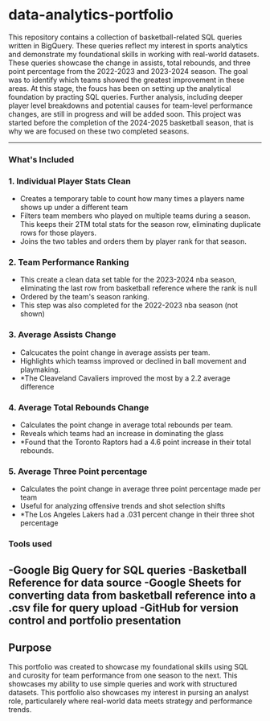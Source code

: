 # data-analytics-portfolio
This repository contains a collection of basketball-related SQL queries written in BigQuery. These queries reflect my interest in sports analytics and demonstrate my foundational skills in working with real-world datasets. These queries showcase the change in assists, total rebounds, and three point percentage from the 2022-2023 and 2023-2024 season. The goal was to identify which teams showed the greatest improvement in these areas. 
At this stage, the foucs has been on setting up the analytical foundation by practing SQL queries. Further analysis, including deeper player level breakdowns and potential causes for team-level performance changes, are still in progress and will be added soon. This project was started before the completion of the 2024-2025 basketball season, that is why we are focused on these two completed seasons. 

 
---

### What's Included

### 1. Individual Player Stats Clean
- Creates a temporary table to count how many times a players name shows up under a different team
- Filters team members who played on multiple teams during a season. This keeps their 2TM total stats for the season row, eliminating duplicate rows for those players. 
- Joins the two tables and orders them by player rank for that season.

### 2. Team Performance Ranking
- This create a clean data set table for the 2023-2024 nba season, eliminating the last row from basketball reference where the rank is null
- Ordered by the team's season ranking.
- This step was also completed for the 2022-2023 nba season (not shown)

### 3. Average Assists Change
- Calcucates the point change in average assists per team.
- Highlights which teamss improved or declined in ball movement and playmaking.
- *The Cleaveland Cavaliers improved the most by a 2.2 average difference

### 4. Average Total Rebounds Change
- Calculates the point change in average total rebounds per team.
- Reveals which teams had an increase in dominating the glass 
- *Found that the Toronto Raptors had a 4.6 point increase in their total rebounds.

### 5. Average Three Point percentage
- Calculates the point change in average three point percentage made per team
- Useful for analyzing offensive trends and shot selection shifts 
-  *The Los Angeles Lakers had a .031 percent change in their three shot percentage

### Tools used
-**Google Big Query** for SQL queries
-**Basketball Reference** for data source
-**Google Sheets** for converting data from basketball reference into a .csv file for query upload
-**GitHub** for version control and portfolio presentation
---

## Purpose
This portfolio was created to showcase my foundational skills using SQL and curosity for team performance from one season to the next. This showcases my ability to use simple queries and work with structured datasets. This portfolio also showcases my interest in pursing an analyst role, particularely where real-world data meets strategy and performance trends.
